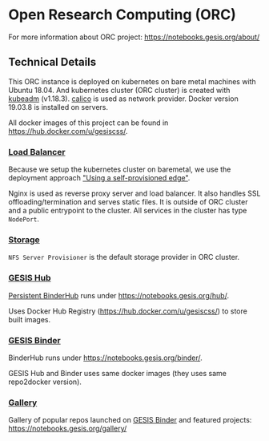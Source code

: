 # Open Research Computing (ORC)

For more information about ORC project: https://notebooks.gesis.org/about/

## Technical Details

This ORC instance is deployed on kubernetes on bare metal machines with Ubuntu 18.04.
And kubernetes cluster (ORC cluster) is created with [kubeadm](https://kubernetes.io/docs/setup/independent/create-cluster-kubeadm/)
(v1.18.3).
[calico](https://github.com/projectcalico/calico/tree/v3.14.1) is used as network provider.
Docker version 19.03.8 is installed on servers.

All docker images of this project can be found in https://hub.docker.com/u/gesiscss/.

### [Load Balancer](/load_balancer)

Because we setup the kubernetes cluster on baremetal, we use the deployment approach
["Using a self-provisioned edge"](https://kubernetes.github.io/ingress-nginx/deploy/baremetal/#using-a-self-provisioned-edge).

Nginx is used as reverse proxy server and load balancer.
It also handles SSL offloading/termination and serves static files.
It is outside of ORC cluster and a public entrypoint to the cluster.
All services in the cluster has type `NodePort`.

### [Storage](/storage)

`NFS Server Provisioner` is the default storage provider in ORC cluster.

### [GESIS Hub](/gesishub)

[Persistent BinderHub](https://github.com/gesiscss/persistent_binderhub) runs under https://notebooks.gesis.org/hub/.

Uses Docker Hub Registry (https://hub.docker.com/u/gesiscss/) to store built images. 

### [GESIS Binder](/gesisbinder)

BinderHub runs under https://notebooks.gesis.org/binder/.

GESIS Hub and Binder uses same docker images (they uses same repo2docker version).

### [Gallery](/gallery)

Gallery of popular repos launched on [GESIS Binder](https://notebooks.gesis.org/binder/)
and featured projects: https://notebooks.gesis.org/gallery/
